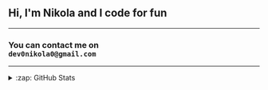 ## Hi, I'm Nikola and I code for fun
---
### You can contact me on <div>`dev0nikola0@gmail.com`</div>

---

<details>
  <summary>:zap: GitHub Stats</summary>

  <img align="left" alt="Nikola's stats" src="https://github-readme-stats.codestackr.vercel.app/api?username=0Nikola0&show_icons=true&hide_border=true" />

</details>